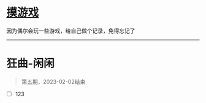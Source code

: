 # [摸游戏](https://github.com/noteMay/noteMay.github.io/issues/10)

因为偶尔会玩一些游戏，给自己做个记录，免得忘记了

---

# 狂曲-闲闲
> 第五期，2023-02-02结束
- [ ] 123
